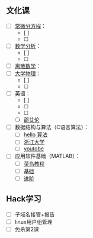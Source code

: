 ## 文化课
- [ ] [常微分方程](https://www.bilibili.com/video/BV1Tr4y1w7Ef/?spm_id_from=333.337.search-card.all.click&vd_source=5f4f31ca939fbba01cb0ba2f7b60b9e3)：
	- [ ] 
	- [ ] 
- [ ] [数学分析](https://www.bilibili.com/video/BV15v411g7VP/?spm_id_from=333.337.search-card.all.click&vd_source=5f4f31ca939fbba01cb0ba2f7b60b9e3)：
	- [ ] 
	- [ ] 
- [ ] [离散数学](https://www.bilibili.com/video/BV1d7411v7zu/?spm_id_from=333.337.search-card.all.click&vd_source=5f4f31ca939fbba01cb0ba2f7b60b9e3)：
- [ ] [大学物理](https://www.bilibili.com/video/BV1qW411H7UX/?spm_id_from=333.337.search-card.all.click&vd_source=5f4f31ca939fbba01cb0ba2f7b60b9e3)：
	- [ ] 
	- [ ] 
- [ ] 英语：
	- [ ] 
	- [ ] 
	- [ ] 
	- [ ] [邵艾伦](https://www.bilibili.com/cheese/play/ep79805?csource=common_hp_favorite_null&spm_id_from=333.999.0.0) 
- [ ] 数据结构与算法（C语言算法）：
	- [ ] [hello 算法](https://www.hello-algo.com/)
	- [ ] [浙江大学](https://www.icourse163.org/learn/ZJU-93001?tid=1471218491&learnMode=0#/learn/announce)
	- [ ] [youtobe](https://www.youtube.com/playlist?list=PL2_aWCzGMAwI3W_JlcBbtYTwiQSsOTa6P)
- [ ] 应用软件基础（MATLAB）：
	- [ ] [菜鸟教程](https://www.cainiaojc.com/matlab/matlab-tutorial.html)
	- [ ] [基础](https://www.bilibili.com/video/BV13D4y1Q7RS/?share_source=copy_web&vd_source=cb3ded45d35379e8fd250c6b3997251c)
	- [ ] [进阶](https://www.bilibili.com/video/BV1GJ41137UH/?spm_id_from=333.788.recommend_more_video.0&vd_source=5f4f31ca939fbba01cb0ba2f7b60b9e3)
## Hack学习
- [ ] 子域名接管+报告
- [ ] linux用户组管理
- [ ] 免杀第2课